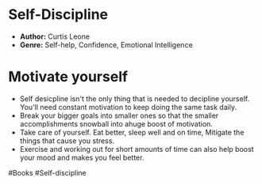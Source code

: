 # Self-Discipline
- **Author:** Curtis Leone
- **Genre:** Self-help, Confidence, Emotional Intelligence

# Motivate yourself
- Self desicpline isn't the only thing that is needed to decipline yourself. You'll need constant motivation to keep doing the same task daily.
- Break your bigger goals into smaller ones so that the smaller  accomplishments snowball into ahuge boost of motivation.
- Take care of yourself. Eat better, sleep well and on time, Mitigate the things that cause you stress.
- Exercise and working out for short amounts of time can also help boost your mood and makes you feel better.

 #Books #Self-discipline 